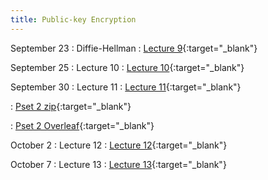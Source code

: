 ```yaml
---
title: Public-key Encryption
---
```



September 23
: Diffie-Hellman
  : [Lecture 9](slides/Lecture9.pptx){:target="_blank"} 

September 25
: Lecture 10
  : [Lecture 10](slides/Lecture10.pptx){:target="_blank"} 

September 30
: Lecture 11
  : [Lecture 11](slides/Lecture11.pptx){:target="_blank"} 

  : [Pset 2 zip](psets/CS55500_Pset_2.zip){:target="_blank"} 

  : [Pset 2 Overleaf](https://www.overleaf.com/read/chdqddyxydcb#bd1f96){:target="_blank"} 

October 2
: Lecture 12
  : [Lecture 12](slides/Lecture12.pptx){:target="_blank"} 
 

October 7
: Lecture 13
  : [Lecture 13](slides/Lecture13.pptx){:target="_blank"} 
 